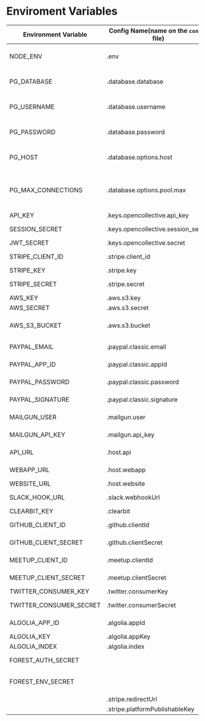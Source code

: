 # Enviroment Variables 

| Environment Variable    | Config Name(name on the `config` file)   |          Description                         |
| ----------------------- | -----------------------------------------| -------------------------------------------- |
| NODE_ENV                | .env                                     | Node Environment variable                    |
| PG_DATABASE             | .database.database                       | Postgres database name                       |
| PG_USERNAME             | .database.username                       | Postgres database username                   |
| PG_PASSWORD             | .database.password                       | Postgres database password                   |
| PG_HOST                 | .database.options.host                   | Postgres database host                       |
| PG_MAX_CONNECTIONS      | .database.options.pool.max               | Postgres number of max connections to be open|
| API_KEY                 | .keys.opencollective.api_key             | The API KEY                                  |
| SESSION_SECRET          | .keys.opencollective.session_secret      | The session secre                            |
| JWT_SECRET              | .keys.opencollective.secret              | JWT secret                                   |
| STRIPE_CLIENT_ID        | .stripe.client_id                        | Stripe Client id                             |
| STRIPE_KEY              | .stripe.key                              | Stripe key                                   |
| STRIPE_SECRET           | .stripe.secret                           | Stripe secret                                |
| AWS_KEY                 | .aws.s3.key                              | AWS key                                      |
| AWS_SECRET              | .aws.s3.secret                           | AWS secret                                   |
| AWS_S3_BUCKET           | .aws.s3.bucket                           | AWS s3 bucket to send files                  |
| PAYPAL_EMAIL            | .paypal.classic.email                    | Paypal main email                            |
| PAYPAL_APP_ID           | .paypal.classic.appId                    | Paypal APP ID                                |
| PAYPAL_PASSWORD         | .paypal.classic.password                 | Paypal password                              |
| PAYPAL_SIGNATURE        | .paypal.classic.signature                | Paypal signature                             |
| MAILGUN_USER            | .mailgun.user                            | mailgun user                                 |
| MAILGUN_API_KEY         | .mailgun.api_key                         | mailgun password                             |
| API_URL                 | .host.api                                | API exposed url                              |
| WEBAPP_URL              | .host.webapp                             | webapp URL                                   |
| WEBSITE_URL             | .host.website                            | UI URL                                       |
| SLACK_HOOK_URL          | .slack.webhookUrl                        | slack hook url                               |
| CLEARBIT_KEY            | .clearbit                                | clearbit key                                 |
| GITHUB_CLIENT_ID        | .github.clientId                         | github client ID                             |
| GITHUB_CLIENT_SECRET    | .github.clientSecret                     | github client secret                         |
| MEETUP_CLIENT_ID        | .meetup.clientId                         | meetup client ID                             |
| MEETUP_CLIENT_SECRET    | .meetup.clientSecret                     | meetup client secret                         |
| TWITTER_CONSUMER_KEY    | .twitter.consumerKey                     | twitter key                                  |
| TWITTER_CONSUMER_SECRET | .twitter.consumerSecret                  | twitter secret                               | 
| ALGOLIA_APP_ID          | .algolia.appId                           | algolia APP id                               |
| ALGOLIA_KEY             | .algolia.appKey                          | algolia key                                  |
| ALGOLIA_INDEX           | .algolia.index                           | algolia index                                |
| FOREST_AUTH_SECRET      |                                          | forest auth secret                           |
| FOREST_ENV_SECRET       |                                          | forest environment secret                    | 
|                         | .stripe.redirectUri                      |                                              |
|                         | .stripe.platformPublishableKey           |                                              |